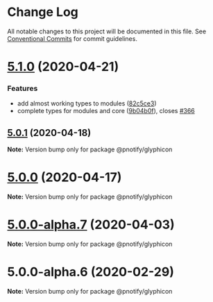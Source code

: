 # Change Log

All notable changes to this project will be documented in this file.
See [Conventional Commits](https://conventionalcommits.org) for commit guidelines.

# [5.1.0](https://github.com/sciactive/pnotify/compare/v5.0.1...v5.1.0) (2020-04-21)


### Features

* add almost working types to modules ([82c5ce3](https://github.com/sciactive/pnotify/commit/82c5ce391dfc426ab503dd39653373325c3c4c60))
* complete types for modules and core ([9b04b0f](https://github.com/sciactive/pnotify/commit/9b04b0fc76da7f9efcff7887d85e3cdfbcd66db1)), closes [#366](https://github.com/sciactive/pnotify/issues/366)





## [5.0.1](https://github.com/sciactive/pnotify/compare/v5.0.0...v5.0.1) (2020-04-18)

**Note:** Version bump only for package @pnotify/glyphicon





# [5.0.0](https://github.com/sciactive/pnotify/compare/v5.0.0-alpha.7...v5.0.0) (2020-04-17)

**Note:** Version bump only for package @pnotify/glyphicon





# [5.0.0-alpha.7](https://github.com/sciactive/pnotify/compare/v5.0.0-alpha.6...v5.0.0-alpha.7) (2020-04-03)

**Note:** Version bump only for package @pnotify/glyphicon





# 5.0.0-alpha.6 (2020-02-29)

**Note:** Version bump only for package @pnotify/glyphicon
